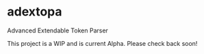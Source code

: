 # adextopa
Advanced Extendable Token Parser

This project is a WIP and is current Alpha. Please check back soon!
